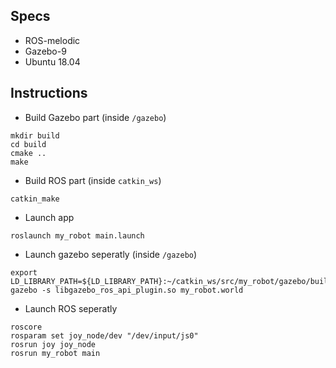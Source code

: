 ## Specs

* ROS-melodic
* Gazebo-9
* Ubuntu 18.04

## Instructions

* Build Gazebo part (inside `/gazebo`)

```
mkdir build
cd build
cmake ..
make
```

* Build ROS part (inside `catkin_ws`)

```
catkin_make
```

* Launch app

```
roslaunch my_robot main.launch
```

* Launch gazebo seperatly (inside `/gazebo`)

```
export LD_LIBRARY_PATH=${LD_LIBRARY_PATH}:~/catkin_ws/src/my_robot/gazebo/build
gazebo -s libgazebo_ros_api_plugin.so my_robot.world
```

* Launch ROS seperatly

```
roscore
rosparam set joy_node/dev "/dev/input/js0"
rosrun joy joy_node
rosrun my_robot main
```
